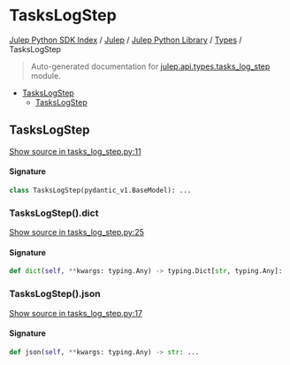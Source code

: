 # TasksLogStep

[Julep Python SDK Index](../../../README.md#julep-python-sdk-index) / [Julep](../../index.md#julep) / [Julep Python Library](../index.md#julep-python-library) / [Types](./index.md#types) / TasksLogStep

> Auto-generated documentation for [julep.api.types.tasks_log_step](../../../../../../../julep/api/types/tasks_log_step.py) module.

- [TasksLogStep](#taskslogstep)
  - [TasksLogStep](#taskslogstep-1)

## TasksLogStep

[Show source in tasks_log_step.py:11](../../../../../../../julep/api/types/tasks_log_step.py#L11)

#### Signature

```python
class TasksLogStep(pydantic_v1.BaseModel): ...
```

### TasksLogStep().dict

[Show source in tasks_log_step.py:25](../../../../../../../julep/api/types/tasks_log_step.py#L25)

#### Signature

```python
def dict(self, **kwargs: typing.Any) -> typing.Dict[str, typing.Any]: ...
```

### TasksLogStep().json

[Show source in tasks_log_step.py:17](../../../../../../../julep/api/types/tasks_log_step.py#L17)

#### Signature

```python
def json(self, **kwargs: typing.Any) -> str: ...
```